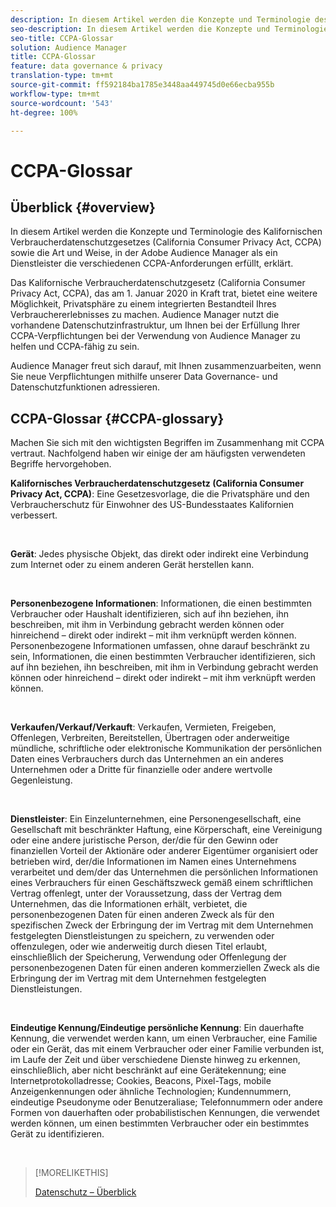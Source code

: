 ```yaml
---
description: In diesem Artikel werden die Konzepte und Terminologie des Kalifornischen Verbraucherdatenschutzgesetzes (California Consumer Privacy Act, CCPA) sowie die Art und Weise, in der Adobe Audience Manager die verschiedenen CCPA-Anforderungen erfüllt, erklärt.
seo-description: In diesem Artikel werden die Konzepte und Terminologie des Kalifornischen Verbraucherdatenschutzgesetzes (California Consumer Privacy Act, CCPA) sowie die Art und Weise, in der Adobe Audience Manager die verschiedenen CCPA-Anforderungen erfüllt, erklärt.
seo-title: CCPA-Glossar
solution: Audience Manager
title: CCPA-Glossar
feature: data governance & privacy
translation-type: tm+mt
source-git-commit: ff592184ba1785e3448aa449745d0e66ecba955b
workflow-type: tm+mt
source-wordcount: '543'
ht-degree: 100%

---
```



# CCPA-Glossar

## Überblick {#overview}

In diesem Artikel werden die Konzepte und Terminologie des Kalifornischen Verbraucherdatenschutzgesetzes (California Consumer Privacy Act, CCPA) sowie die Art und Weise, in der Adobe Audience Manager als ein Dienstleister die verschiedenen CCPA-Anforderungen erfüllt, erklärt.

Das Kalifornische Verbraucherdatenschutzgesetz (California Consumer Privacy Act, CCPA), das am 1. Januar 2020 in Kraft trat, bietet eine weitere Möglichkeit, Privatsphäre zu einem integrierten Bestandteil Ihres Verbrauchererlebnisses zu machen. Audience Manager nutzt die vorhandene Datenschutzinfrastruktur, um Ihnen bei der Erfüllung Ihrer CCPA-Verpflichtungen bei der Verwendung von Audience Manager zu helfen und CCPA-fähig zu sein.

Audience Manager freut sich darauf, mit Ihnen zusammenzuarbeiten, wenn Sie neue Verpflichtungen mithilfe unserer Data Governance- und Datenschutzfunktionen adressieren.

## CCPA-Glossar {#CCPA-glossary}

Machen Sie sich mit den wichtigsten Begriffen im Zusammenhang mit CCPA vertraut. Nachfolgend haben wir einige der am häufigsten verwendeten Begriffe hervorgehoben.

**Kalifornisches Verbraucherdatenschutzgesetz (California Consumer Privacy Act, CCPA)**: Eine Gesetzesvorlage, die die Privatsphäre und den Verbraucherschutz für Einwohner des US-Bundesstaates Kalifornien verbessert.

 

**Gerät**: Jedes physische Objekt, das direkt oder indirekt eine Verbindung zum Internet oder zu einem anderen Gerät herstellen kann.

 

**Personenbezogene Informationen**: Informationen, die einen bestimmten Verbraucher oder Haushalt identifizieren, sich auf ihn beziehen, ihn beschreiben, mit ihm in Verbindung gebracht werden können oder hinreichend – direkt oder indirekt – mit ihm verknüpft werden können. Personenbezogene Informationen umfassen, ohne darauf beschränkt zu sein, Informationen, die einen bestimmten Verbraucher identifizieren, sich auf ihn beziehen, ihn beschreiben, mit ihm in Verbindung gebracht werden können oder hinreichend – direkt oder indirekt – mit ihm verknüpft werden können.

 

**Verkaufen/Verkauf/Verkauft**: Verkaufen, Vermieten, Freigeben, Offenlegen, Verbreiten, Bereitstellen, Übertragen oder anderweitige mündliche, schriftliche oder elektronische Kommunikation der persönlichen Daten eines Verbrauchers durch das Unternehmen an ein anderes Unternehmen oder a Dritte für finanzielle oder andere wertvolle Gegenleistung.

 

**Dienstleister**: Ein Einzelunternehmen, eine Personengesellschaft, eine Gesellschaft mit beschränkter Haftung, eine Körperschaft, eine Vereinigung oder eine andere juristische Person, der/die für den Gewinn oder finanziellen Vorteil der Aktionäre oder anderer Eigentümer organisiert oder betrieben wird, der/die Informationen im Namen eines Unternehmens verarbeitet und dem/der das Unternehmen die persönlichen Informationen eines Verbrauchers für einen Geschäftszweck gemäß einem schriftlichen Vertrag offenlegt, unter der Voraussetzung, dass der Vertrag dem Unternehmen, das die Informationen erhält, verbietet, die personenbezogenen Daten für einen anderen Zweck als für den spezifischen Zweck der Erbringung der im Vertrag mit dem Unternehmen festgelegten Dienstleistungen zu speichern, zu verwenden oder offenzulegen, oder wie anderweitig durch diesen Titel erlaubt, einschließlich der Speicherung, Verwendung oder Offenlegung der personenbezogenen Daten für einen anderen kommerziellen Zweck als die Erbringung der im Vertrag mit dem Unternehmen festgelegten Dienstleistungen.

 

**Eindeutige Kennung/Eindeutige persönliche Kennung**: Ein dauerhafte Kennung, die verwendet werden kann, um einen Verbraucher, eine Familie oder ein Gerät, das mit einem Verbraucher oder einer Familie verbunden ist, im Laufe der Zeit und über verschiedene Dienste hinweg zu erkennen, einschließlich, aber nicht beschränkt auf eine Gerätekennung; eine Internetprotokolladresse; Cookies, Beacons, Pixel-Tags, mobile Anzeigenkennungen oder ähnliche Technologien; Kundennummern, eindeutige Pseudonyme oder Benutzeraliase; Telefonnummern oder andere Formen von dauerhaften oder probabilistischen Kennungen, die verwendet werden können, um einen bestimmten Verbraucher oder ein bestimmtes Gerät zu identifizieren.

 

>[!MORELIKETHIS]
>
>[Datenschutz – Überblick](/help/using/overview/data-security-and-privacy/data-privacy.md)